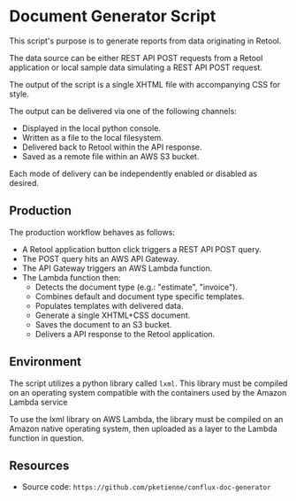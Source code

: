 # Document Generator Script

This script's purpose is to generate reports from data originating in Retool.

The data source can be either REST API POST requests from a Retool application or local sample data simulating a REST API POST request.

The output of the script is a single XHTML file with accompanying CSS for style.

The output can be delivered via one of the following channels:

- Displayed in the local python console.
- Written as a file to the local filesystem.
- Delivered back to Retool within the API response.
- Saved as a remote file within an AWS S3 bucket.

Each mode of delivery can be independently enabled or disabled as desired.

## Production

The production workflow behaves as follows:

- A Retool application button click triggers a REST API POST query.
- The POST query hits an AWS API Gateway.
- The API Gateway triggers an AWS Lambda function.
- The Lambda function then:
	- Detects the document type (e.g.: "estimate", "invoice").
	- Combines default and document type specific templates.
	- Populates templates with delivered data.
	- Generate a single XHTML+CSS document.
	- Saves the document to an S3 bucket.
	- Delivers a API response to the Retool application.

## Environment

The script utilizes a python library called `lxml`. This library must be compiled on an operating system compatible with the containers used by the Amazon Lambda service

To use the lxml library on AWS Lambda, the library must be compiled on an
Amazon native operating system, then uploaded as a layer to the Lambda
function in question.

## Resources

- Source code: `https://github.com/pketienne/conflux-doc-generator`
